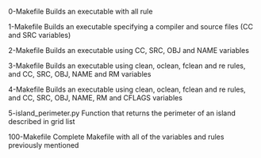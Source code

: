 0-Makefile	Builds an executable with all rule

1-Makefile	Builds an executable specifying a compiler and source files (CC and SRC variables)

2-Makefile	Builds an executable using CC, SRC, OBJ and NAME variables

3-Makefile	Builds an executable using clean, oclean, fclean and re rules, and CC, SRC, OBJ, NAME and RM variables

4-Makefile	Builds an executable using clean, oclean, fclean and re rules, and CC, SRC, OBJ, NAME, RM and CFLAGS variables

5-island_perimeter.py	Function that returns the perimeter of an island described in grid list

100-Makefile	Complete Makefile with all of the variables and rules previously mentioned
